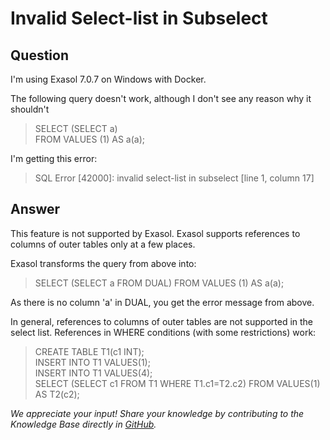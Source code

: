 # Invalid Select-list in Subselect

## Question
I'm using Exasol 7.0.7 on Windows with Docker.

The following query doesn't work, although I don't see any reason why it shouldn't

> SELECT (SELECT a)  
FROM VALUES (1) AS a(a);

I'm getting this error: 

> SQL Error [42000]: invalid select-list in subselect [line 1, column 17]

## Answer
This feature is not supported by Exasol.
Exasol supports references to columns of outer tables only at a few places.

Exasol transforms the query from above into:

> SELECT (SELECT a FROM DUAL) FROM VALUES (1) AS a(a);

As there is no column 'a' in DUAL, you get the error message from above.

In general, references to columns of outer tables are not supported in the select list.
References in WHERE conditions (with some restrictions) work:

> CREATE TABLE T1(c1 INT);  
INSERT INTO T1 VALUES(1);  
INSERT INTO T1 VALUES(4);  
SELECT (SELECT c1 FROM T1 WHERE T1.c1=T2.c2) FROM VALUES(1) AS T2(c2); 

*We appreciate your input! Share your knowledge by contributing to the Knowledge Base directly in [GitHub](https://github.com/exasol/public-knowledgebase).* 